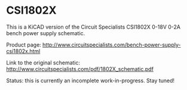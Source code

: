 CSI1802X
========

This is a KiCAD version of the Circuit Specialists CSI1802X 0-18V 0-2A bench power supply schematic.

Product page: http://www.circuitspecialists.com/bench-power-supply-csi1802x.html

Link to the original schematic: http://www.circuitspecialists.com/pdf/1802X_schematic.pdf

Status: this is currently an incomplete work-in-progress.  Stay tuned!
